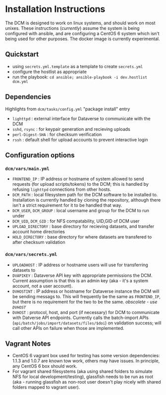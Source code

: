 # Installation Instructions

The DCM is designed to work on linux systems, and should work on most unixes.
These instructions (*currently*) assume the system is being configured with ansible, and are configuring a CentOS 6 system which isn't being used for other purposes.
The docker image is currently experimental.

## Quickstart
- using `secrets.yml.template` as a template to create `secrets.yml`
- configure the hostlist as appropriate
- run the playbook: `cd ansible; ansible-playbook -i dev.hostlist dcm.yml`

## Dependencies
Highlights from `dcm/tasks/config.yml` "package install" entry
- `lighttpd` : external interface for Dataverse to communicate with the DCM
- `sshd`, `rsync` : for keypair generation and recieving uploads
- `perl-Digest-SHA` : for checksum verification
- `rssh` : default shell for upload accounts to prevent interactive login

## Configuration options
### `dcm/vars/main.yml`
- `FRONTEND_IP` : IP address or hostname of system allowed to send requests (for upload scripts/tokens) to the DCM; this is handled by refusing `lighttpd` connections from other hosts.
- `DCM_PATH` : local filesystem path for the DCM software to be installed to.  Installation is currently handled by cloning the repository, although there isn't a strict requirement for it to be handled that way.
- `DCM_USER`, `DCM_GROUP` : local username and group for the DCM to run under
- `DCM_UID`, `DCM_GID` : for NFS compatability, UID,GID of DCM user
- `UPLOAD_DIRECTORY` : base directory for recieving datasets, and transfer account home directories
- `HOLD_DIRECTORY` : base directory for where datasets are transfered to after checksum validation

### `dcm/vars/secrets.yml`
- `UPLOADHOST` : IP address or hostname users will use for transferring datasets to
- `DVAPIKEY` : Dataverse API key with appropriate permissions the DCM.  Current assumption is that this is an admin key (aka - it's a system account, not a user account).
- `DVHOSTINT` : IP address or hostname for Dataverse instance the DCM will be sending messags to.  This will frequently be the same as `FRONTEND_IP`, but there is no requirement for the two to be the same. *obscolete - use `DVHOST`*
- `DVHOST` : protocol, host, and port (if necessary) for DCM to communicate with Datverse API endpoints.  Currently calls the batch-import APIs (`api/batch/jobs/import/datasets/files/$doi`) on validation success; will call other APIs on failure when those are implemented.

## Vagrant Notes
- CentOS 6 vagrant box used for testing has some version dependencies: 1.1.3 and 1.0.7 are known tow work, others may have issues. In principle, any CentOS 6 box should work.
- For vagrant shared filesystems (aka using shared folders to simulate NFS for local development/testing), glassfish needs to be run as root (aka - running glassfish as non-root user doesn't play nicely with shared folders mapped to vagrant user).

